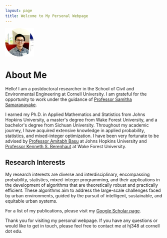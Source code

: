 ```yaml
---
layout: page
title: Welcome to My Personal Webpage
---
```


<img src="/circle-icon.jpg" alt="Profile Picture" style="width: 18%;">


# About Me

Hello! I am a postdoctoral researcher in the School of Civil and Environmental Engineering at Cornell University. I am grateful for the opportunity to work under the guidance of [Professor Samitha Samaranayake](https://cee.cornell.edu/samitha/).

I earned my Ph.D. in Applied Mathematics and Statistics from Johns Hopkins University, a master's degree from Wake Forest University, and a bachelor's degree from Sichuan University. Throughout my academic journey, I have acquired extensive knowledge in applied probability, statistics, and mixed-integer optimization. I have been very fortunate to be advised by [Professor Amitabh Basu](https://www.ams.jhu.edu/~abasu9/) at Johns Hopkins University and [Professor Kenneth S. Berenhaut](https://berenhaut.sites.wfu.edu/) at Wake Forest University.

## Research Interests

My research interests are diverse and interdisciplinary, encompassing probability, statistics, mixed-integer programming, and their applications in the development of algorithms that are theoretically robust and practically efficient. These algorithms aim to address the large-scale challenges faced by urban environments, guided by the pursuit of intelligent, sustainable, and equitable urban systems.



For a list of my publications, please visit my [Google Scholar page](https://scholar.google.com/citations?hl=en&user=Ms8IYg0AAAAJ).

Thank you for visiting my personal webpage. If you have any questions or would like to get in touch, please feel free to contact me at hj348 at cornell dot edu.
